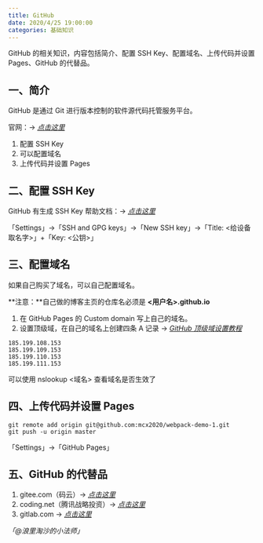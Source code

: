 ```yaml
---
title: GitHub
date: 2020/4/25 19:00:00
categories: 基础知识
---
```


GitHub 的相关知识，内容包括简介、配置 SSH Key、配置域名、上传代码并设置 Pages、GitHub 的代替品。


## 一、简介


GitHub 是通过 Git 进行版本控制的软件源代码托管服务平台。

官网：→ [_点击这里_](https://github.com/)


1. 配置 SSH Key
1. 可以配置域名
1. 上传代码并设置 Pages



## 二、配置 SSH Key


GitHub 有生成 SSH Key 帮助文档：→ [_点击这里_](https://help.github.com/en/articles/generating-a-new-ssh-key-and-adding-it-to-the-ssh-agent)


「Settings」→「SSH and GPG keys」→「New SSH key」→「Title: <给设备取名字>」+「Key: <公钥>」


## 三、配置域名


如果自己购买了域名，可以自己配置域名。


**注意：**自己做的博客主页的仓库名必须是 **<用户名>.github.io**


1. 在 GitHub Pages 的 Custom domain 写上自己的域名。
1. 设置顶级域，在自己的域名上创建四条 A 记录 → [_GitHub 顶级域设置教程_](https://help.github.com/en/github/working-with-github-pages/managing-a-custom-domain-for-your-github-pages-site#configuring-an-apex-domain)
```
185.199.108.153
185.199.109.153
185.199.110.153
185.199.111.153
```
可以使用 nslookup <域名> 查看域名是否生效了


## 四、上传代码并设置 Pages


```
git remote add origin git@github.com:mcx2020/webpack-demo-1.git
git push -u origin master
```


「Settings」→「GitHub Pages」

## 五、GitHub 的代替品


1. gitee.com（码云）→ [_点击这里_](https://gitee.com/)
1. coding.net（腾讯战略投资）→ [_点击这里_](https://coding.net/)
1. gitlab.com → [_点击这里_](https://about.gitlab.com/)



_「@浪里淘沙的小法师」_


